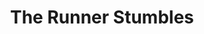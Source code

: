 ---
title: The Runner Stumbles
year: 1983
opening_date: 1983-12-02
closing_date: 1983-12-17
layout: productions
featured_image: 
image_caption:
image_credit:
playbill: 
category: 
Theatre: Theatre Jacksonville
Venue: Little Theatre
cast:
  Amos: Michael Lewis
  Father Rivard: David H. Horne, Jr.
  Erna Prindle: Claudia Lewis
  Toby Felker: Shawn Black
  Sister Rita: Ginny Chapa
  Mrs. Shandig: Cecilia Reed
  Prosecutor: Jim Ruffett
  Monsignor Nicholson: Ron Christiansen
  Louise: Jennifer Reidgreen
crew:
  Director: Ray Jensen
  Set & Lighting Design: Andrew Way
  Costume Designer: Valerie Hall
  Sound Design: Tom Young
  Technical Director: Andrew Way
  Stage Manager: Shawn O'Donnell
  Lighting Technician: 
   - Mary Sasser
   - Norm Dulaney
  Sound Technician: Tom Young
  Properties Chair: Elizabeth Turner
  Properties:
    - Derek Hansel
    - Mike Lewis
    - Chris Strickland
  Set Construction:
    - Norm Dulaney
    - Mary Sasser
    - Dave Stillson
    - Tom Young
    - Pam Jackson
    - Shawn Black
    - Mike Lewis
    - Mark Thomas
orchestra:
external_links:
---